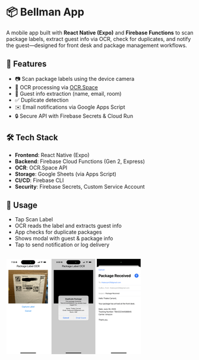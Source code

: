 # 📦 Bellman App

A mobile app built with **React Native (Expo)** and **Firebase Functions** to scan package labels, extract guest info via OCR, check for duplicates, and notify the guest—designed for front desk and package management workflows.

## 🚀 Features

- 📷 Scan package labels using the device camera  
- 🔎 OCR processing via [OCR.Space](https://ocr.space/)  
- 🧠 Guest info extraction (name, email, room)  
- ✅ Duplicate detection  
- ✉️ Email notifications via Google Apps Script  
- 🔒 Secure API with Firebase Secrets & Cloud Run

## 🛠 Tech Stack

- **Frontend**: React Native (Expo)
- **Backend**: Firebase Cloud Functions (Gen 2, Express)
- **OCR**: OCR.Space API
- **Storage**: Google Sheets (via Apps Script)
- **CI/CD**: Firebase CLI
- **Security**: Firebase Secrets, Custom Service Account

## 📸 Usage

- Tap Scan Label
- OCR reads the label and extracts guest info
- App checks for duplicate packages
- Shows modal with guest & package info
- Tap to send notification or log delivery

##

![Dashboard Preview](image1.png) ![Dashboard Preview](image2.png) ![Dashboard Preview](image3.png)

